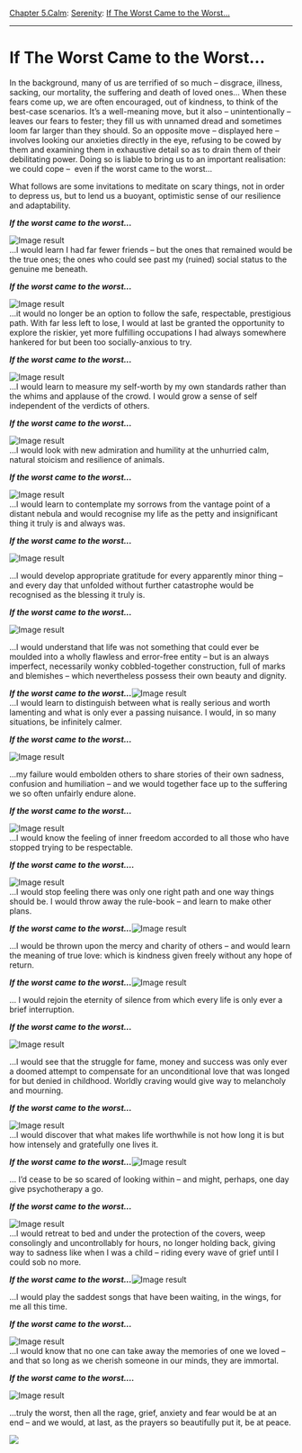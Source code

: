 [Chapter 5.Calm](https://www.theschooloflife.com/thebookoflife/category/calm/): [Serenity](https://www.theschooloflife.com/thebookoflife/category/calm/serenity/): [If The Worst Came to the Worst...](https://www.theschooloflife.com/thebookoflife/if-the-worst-came-to-the-worst/)

* * *

# If The Worst Came to the Worst…

In the background, many of us are terrified of so much – disgrace, illness, sacking, our mortality, the suffering and death of loved ones… When these fears come up, we are often encouraged, out of kindness, to think of the best-case scenarios. It’s a well-meaning move, but it also – unintentionally – leaves our fears to fester; they fill us with unnamed dread and sometimes loom far larger than they should. So an opposite move – displayed here – involves looking our anxieties directly in the eye, refusing to be cowed by them and examining them in exhaustive detail so as to drain them of their debilitating power. Doing so is liable to bring us to an important realisation: we could cope – &nbsp;even if the worst came to the worst…

What follows are some invitations to meditate on scary things, not in order to depress us, but to lend us a buoyant, optimistic sense of our resilience and adaptability.

**_If the worst came to the worst…_**

![Image result](https://poligo.com/sites/default/files/old%20friends.jpg)  
…I would learn I had far fewer friends – but the ones that remained would be the true ones; the ones who could see past my (ruined) social status to the genuine me beneath.

**_If the worst came to the worst…_**

![Image result](https://www.comeplaywithclay.com/media/CACHE/images/04e61b555c4f44e91c544fade81c58ee.jpg)  
…it would no longer be an option to follow the safe, respectable, prestigious path. With far less left to lose, I would at last be granted the opportunity to explore the riskier, yet more fulfilling occupations I had always somewhere hankered for but been too socially-anxious to try.

**_If the worst came to the worst…_**

![Image result](https://media.cntraveler.com/photos/53d9d6aadcd5888e145a56af/master/w_480,c_limit/arbre-tenere-niger-africa.jpg)  
…I would learn to measure my self-worth by my own standards rather than the whims and applause of the crowd. I would grow a sense of self independent of the verdicts of others.

**_If the worst came to the worst…_**

![Image result](https://encrypted-tbn0.gstatic.com/images?q=tbn:ANd9GcQZkwdDthqe_fyX169AjbT84XMpefdqVcvg8PbxQwazJKeoO2Ff)  
…I would look with new admiration and humility at the unhurried calm, natural stoicism and resilience of animals.

**_If the worst came to the worst…_**

![Image result](https://encrypted-tbn0.gstatic.com/images?q=tbn:ANd9GcQ5-QL9N8zq9289XmjNJLjuOaj6mJDNIe0U1o_k_1SjzmOq2CSX)  
…I would learn to contemplate my sorrows from the vantage point of a distant nebula and would recognise my life as the petty and insignificant thing it truly is and always was.

**_If the worst came to the worst…_**

![Image result](http://www.petpoisonhelpline.com/wp-content/uploads/2011/10/Snowdrops.jpg)&nbsp;&nbsp;&nbsp;&nbsp;&nbsp;&nbsp;

…I would develop appropriate gratitude for every apparently minor thing – and every day that unfolded without further catastrophe would be recognised as the blessing it truly is.

**_If the worst came to the worst…_**

![Image result](https://photos.smugmug.com/Travel/ArkansasTrips/Arkansas2011/i-T2wDMnZ/0/b2b62e25/L/IMG_9327-L.jpg)

…I would understand that life was not something that could ever be moulded into a wholly flawless and error-free entity – but is an always imperfect, necessarily wonky cobbled-together construction, full of marks and blemishes – which nevertheless possess their own beauty and dignity.

**_If the worst came to the worst…_**![Image result](https://www.multitrip.com/blog/wp-content/uploads/2011/03/travel-delay.flight-board.tony-ridley3.jpg)  
…I would learn to distinguish between what is really serious and worth lamenting and what is only ever a passing nuisance. I would, in so many situations, be infinitely calmer.

**_If the worst came to the worst…_**

![Image result](https://cdn.indiancountrymedianetwork.com/wp-content/uploads/istock-crying-embracing.jpg)

…my failure would embolden others to share stories of their own sadness, confusion and humiliation – and we would together face up to the suffering we so often unfairly endure alone.

**_If the worst came to the worst…_**

![Image result](http://blog.sevenponds.com/wp-content/uploads/2016/09/old-woman-laughing-1.jpg)  
…I would know the feeling of inner freedom accorded to all those who have stopped trying to be respectable.

**_If the worst came to the worst…._**

![Image result](https://img.vimbly.com/images/full_photos/mojave-desert-12.jpg)  
…I would stop feeling there was only one right path and one way things should be. I would throw away the rule-book – and learn to make other plans.

**_If the worst came to the worst…_**![Image result](https://breakinginthehabit.files.wordpress.com/2014/04/screen-shot-2014-04-30-at-8-51-32-pm.png)

…I would be thrown upon the mercy and charity of others – and would learn the meaning of true love: which is kindness given freely without any hope of return.

**_If the worst came to the worst…_**![Image result](http://s3.amazonaws.com/contemporaryartgroup/wp-content/uploads/2016/06/images_file_18314.jpg)

… I would rejoin the eternity of silence from which every life is only ever a brief interruption.

**_If the worst came to the worst…_**

![Image result](http://www.stockvault.net/blog/wp-content/uploads/2013/03/MaternalLove-25.jpg)

…I would see that the struggle for fame, money and success was only ever a doomed attempt to compensate for an unconditional love that was longed for but denied in childhood. Worldly craving would give way to melancholy and mourning.

**_If the worst came to the worst…_**

![Image result](http://www.catholiclane.com/wp-content/uploads/grandmother.jpg)  
…I would discover that what makes life worthwhile is not how long it is but how intensely and gratefully one lives it.

**_If the worst came to the worst…_**![Image result](https://static1.squarespace.com/static/5866f4d8579fb37352661768/t/58bb6708197aeaa5d10a3119/1487888509022/Counselling+Room)

… I’d cease to be so scared of looking within – and might, perhaps, one day give psychotherapy a go.

**_If the worst came to the worst…_**

![Image result](http://www.secoloditalia.it/files/2016/08/ex-carabiniere-stupratore.jpg)  
…I would retreat to bed and under the protection of the covers, weep consolingly and uncontrollably for hours, no longer holding back, giving way to sadness like when I was a child – riding every wave of grief until I could sob no more.

**_If the worst came to the worst…_**![Image result](https://media.mnn.com/assets/images/2015/01/sadmusic.jpg.560x0_q80_crop-smart.jpg)

…I would play the saddest songs that have been waiting, in the wings, for me all this time.

**_If the worst came to the worst…_**

![Image result](https://img1.etsystatic.com/178/0/11861504/il_340x270.1179577595_84oo.jpg)  
…I would know that no one can take away the memories of one we loved – and that so long as we cherish someone in our minds, they are immortal.

**_If the worst came to the worst…._**

![Image result](https://pre00.deviantart.net/c133/th/pre/i/2005/360/5/d/an_old_graveyard___2_by_fourhero.jpg)

…truly the worst, then all the rage, grief, anxiety and fear would be at an end – and we would, at last, as the prayers so beautifully put it, be at peace.

[![](https://img.youtube.com/vi/RZFAGBZ-zxI/0.jpg)](https://www.youtube.com/embed/RZFAGBZ-zxI '')
